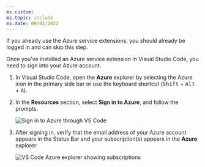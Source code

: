 ```yaml
---
ms.custom:
ms.topic: include
ms.date: 09/02/2022
---
```


If you already use the Azure service extensions, you should already be logged in and can skip this step. 

Once you've installed an Azure service extension in Visual Studio Code, you need to sign into your Azure account. 

1. In Visual Studio Code, open the **Azure** explorer by selecting the Azure icon in the primary side bar or use the keyboard shortcut (<kbd>Shift</kbd> + <kbd>Alt</kbd> + <kbd>A</kbd>).
1. In the **Resources** section, select **Sign in to Azure**, and follow the prompts.

    ![Sign in to Azure through VS Code](../media/deploy-azure/azure-sign-in.png)

2. After signing in, verify that the email address of your Azure account appears in the Status Bar and your subscription(s) appears in the **Azure** explorer:
    
    ![VS Code Azure explorer showing subscriptions](../media/deploy-azure/azure-subscription-view.png)
